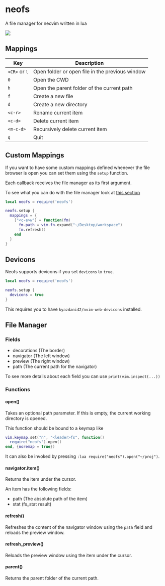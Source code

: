 # neofs
A file manager for neovim written in lua

![](https://user-images.githubusercontent.com/32014449/97745900-d51bc080-1ae9-11eb-9a80-199b69a357ea.png)

## Mappings

| Key           | Description                                     |
|---------------|-------------------------------------------------|
| `<CR>` or `l` | Open folder or open file in the previous window |
| `0`           | Open the CWD                                    |
| `h`           | Open the parent folder of the current path      |
| `f`           | Create a new file                               |
| `d`           | Create a new directory                          |
| `<c-r>`       | Rename current item                             |
| `<c-d>`       | Delete current item                             |
| `<m-c-d>`     | Recursively delete current item                 |
| `q`           | Quit                                            |

## Custom Mappings

If you want to have some custom mappings defined whenever the file browser is open you can set them using the `setup` function.

Each callback receives the file manager as its first argument.

To see what you can do with the file manager look at [this section](#file-manager)

```lua
local neofs = require('neofs')

neofs.setup {
  mappings = {
    ["<c-e>w"] = function(fm)
      fm.path = vim.fn.expand("~/Desktop/workspace")
      fm.refresh()
    end
  }
}
```

## Devicons

Neofs supports devicons if you set `devicons` to `true`.

```lua
local neofs = require('neofs')

neofs.setup {
  devicons = true
}
```

This requires you to have `kyazdani42/nvim-web-devicons` installed.

## File Manager

### Fields

* decorations (The border)
* navigator (The left window)
* preview (The right window)
* path (The current path for the navigator)

To see more details about each field you can use `print(vim.inspect(...))`

### Functions

#### open()

Takes an optional path parameter. If this is empty, the current working directory is opened.

This function should be bound to a keymap like

```lua
vim.keymap.set("n", "<leader>fs", function()
  require("neofs").open()
end, {noremap = true})
```

It can also be invoked by pressing `:lua require("neofs").open("~/proj")`.

#### navigator.item()

Returns the item under the cursor.

An item has the following fields:

* path (The absolute path of the item)
* stat (fs_stat result)

#### refresh()

Refreshes the content of the navigator window using the `path` field and reloads the preview window.

#### refresh_preview()

Reloads the preview window using the item under the cursor.

#### parent()

Returns the parent folder of the current path.
